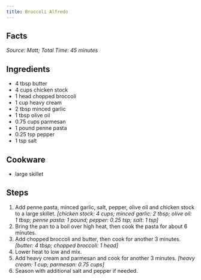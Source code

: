 ```yaml
---
title: Broccoli Alfredo
---
```

## Facts
*Source: Matt; Total Time: 45 minutes*
## Ingredients
- 4 tbsp butter                      
- 4 cups chicken stock               
- 1 head chopped broccoli            
- 1 cup heavy cream                 
- 2 tbsp minced garlic               
- 1 tbsp olive oil                   
- 0.75 cups parmesan                    
- 1 pound penne pasta                 
- 0.25 tsp pepper                      
- 1 tsp salt                        
## Cookware
- large skillet
## Steps
1. Add penne pasta, minced garlic, salt, pepper, olive oil and chicken stock to a large skillet.
*[chicken stock: 4 cups; minced garlic: 2 tbsp; olive oil: 1 tbsp; penne pasta: 1 pound; pepper: 0.25 tsp; salt: 1 tsp]*
2. Bring the pan to a boil over high heat, then cook the pasta for about 6 minutes.
3. Add chopped broccoli and butter, then cook for another 3 minutes.
*[butter: 4 tbsp; chopped broccoli: 1 head]*
4. Lower heat to low and mix.
5. Add heavy cream and parmesan and cook for another 3 minutes.
*[heavy cream: 1 cup; parmesan: 0.75 cups]*
6. Season with additional salt and pepper if needed.
